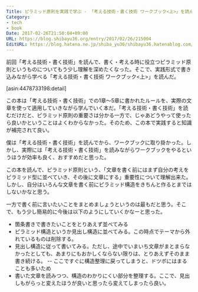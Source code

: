 ```yaml
---
Title: ピラミッド原則を実践で学ぶ - 「考える技術・書く技術 ワークブック<上>」を読んだ
Category:
- tech
- book
Date: 2017-02-26T21:50:04+09:00
URL: https://blog.shibayu36.org/entry/2017/02/26/215004
EditURL: https://blog.hatena.ne.jp/shiba_yu36/shibayu36.hatenablog.com/atom/entry/10328749687221413579
---
```


前回「考える技術・書く技術」を読んで、書く・考える時に役立つピラミッド原則というものについてもう少し理解を深めたくなった。そこで、実践形式で書き込みながら学べる「考える技術・書く技術 ワークブック<上>」を読んだ。

[asin:4478733198:detail]

この本は「考える技術・書く技術」での1章〜5章に書かれたルールを、実際の文章を使って適用していきながら学んでいく本だ。「考える技術・書く技術」を読むだけだと、ピラミッド原則の重要さは分かる一方で、じゃあどうやって使ったら良いかということはよくわからなかった。そのため、この本で実践すると知識が補完されて良い。

僕は「考える技術・書く技術」を読んでから、ワークブックに取り掛かった。しかし、実際には「考える技術・書く技術」を読みながらワークブックをやるというほうが効率も良く、おすすめだと思った。


この本を読んで、ピラミッド原則という、「文章を書く前にはまず自分の考えをピラミッド型に並べていき、その後に文章にする」重要性について理解出来た。しかし、自分はいろんな文章を書く前にピラミッド構造をきちんと作るとまではしないかなと思う。

一方で書く前に言いたいことをまとめましょうというのは最もだと思う。そこで、もう少し簡易的に今後は以下のようにしていくかなーと思った。

- 箇条書きで書きたいことをとりあえず並べてみる
- ピラミッド構造というか見出し構造に並べてみる。この時点でテーマから外れているものは削除する。
- 見出し構造に従って書いてみる。ただし、途中でいまいち文章がまとまらなかったとしても、あまりにもおかしくならない限りは、とりあえずそのまま書き続ける。
-- ここですぐに構造整理に戻ってしまうと、ドツボにはまることも多いため
- 書いた文章を読みつつ、構造のわかりにくい部分を整理する。ここで、見出しもがらっと変えたほうが良いと思ったら変えてしまったら良い。
